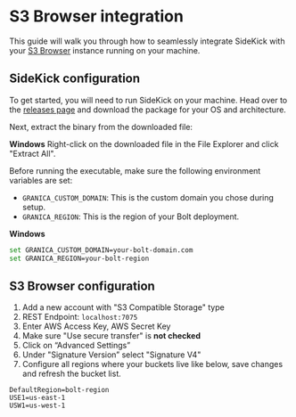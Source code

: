 # S3 Browser integration

This guide will walk you through how to seamlessly integrate SideKick with your [S3 Browser](https://s3browser.com/) instance running on your machine.

## SideKick configuration

To get started, you will need to run SideKick on your machine. Head over to the [releases page](https://github.com/project-n-oss/sidekick/releases) and download the package for your OS and architecture.

Next, extract the binary from the downloaded file:

**Windows**
Right-click on the downloaded file in the File Explorer and click "Extract All".

Before running the executable, make sure the following environment variables are set:

- `GRANICA_CUSTOM_DOMAIN`: This is the custom domain you chose during setup.
- `GRANICA_REGION`: This is the region of your Bolt deployment.

**Windows**

```bash
set GRANICA_CUSTOM_DOMAIN=your-bolt-domain.com
set GRANICA_REGION=your-bolt-region
```

## S3 Browser configuration

1. Add a new account with "S3 Compatible Storage" type
2. REST Endpoint: `localhost:7075`
3. Enter AWS Access Key, AWS Secret Key
4. Make sure "Use secure transfer" is **not checked**
5. Click on “Advanced Settings”
6. Under "Signature Version” select "Signature V4"
7. Configure all regions where your buckets live like below, save changes and refresh the bucket list.

```
DefaultRegion=bolt-region
USE1=us-east-1
USW1=us-west-1
```

